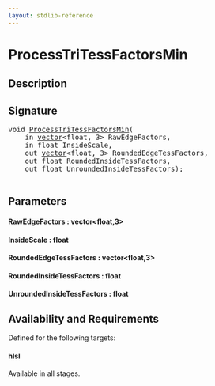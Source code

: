 ```yaml
---
layout: stdlib-reference
---
```


# ProcessTriTessFactorsMin

## Description





## Signature 

<pre>
<span class="code_keyword">void</span> <a href="/stdlib-reference/global-decls/ProcessTriTessFactorsMin">ProcessTriTessFactorsMin</a>(
    <span class="code_keyword">in</span> <a href="/stdlib-reference/types/vector/index" class="code_type">vector</a>&lt;<span class="code_keyword">float</span>, 3&gt; <span class='code_param'>RawEdgeFactors</span>,
    <span class="code_keyword">in</span> <span class="code_keyword">float</span> <span class='code_param'>InsideScale</span>,
    <span class="code_keyword">out</span> <a href="/stdlib-reference/types/vector/index" class="code_type">vector</a>&lt;<span class="code_keyword">float</span>, 3&gt; <span class='code_param'>RoundedEdgeTessFactors</span>,
    <span class="code_keyword">out</span> <span class="code_keyword">float</span> <span class='code_param'>RoundedInsideTessFactors</span>,
    <span class="code_keyword">out</span> <span class="code_keyword">float</span> <span class='code_param'>UnroundedInsideTessFactors</span>);

</pre>

## Parameters

#### RawEdgeFactors : vector\<float,3\>
#### InsideScale : float
#### RoundedEdgeTessFactors : vector\<float,3\>
#### RoundedInsideTessFactors : float
#### UnroundedInsideTessFactors : float

## Availability and Requirements

Defined for the following targets:

#### hlsl
Available in all stages.



